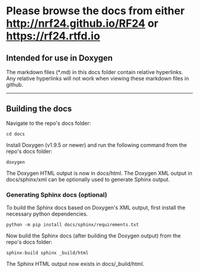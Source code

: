 # Please browse the docs from either http://nrf24.github.io/RF24 or https://rf24.rtfd.io

## Intended for use in Doxygen

The markdown files (\*.md) in this docs folder contain relative hyperlinks. Any relative hyperlinks will not work when viewing these markdown files in github.

----

## Building the docs

Navigate to the repo's docs folder:

```shell
cd docs
```

Install Doxygen (v1.9.5 or newer) and run the following command from the repo's docs folder:

```shell
doxygen
```

The Doxygen HTML output is now in docs/html. The Doxygen XML output in docs/sphinx/xml can be optionally used to generate Sphinx output.

### Generating Sphinx docs (optional)

To build the Sphinx docs based on Doxygen's XML output, first install the necessary python dependencies.

``` shell
python -m pip install docs/sphinx/requirements.txt
```

Now build the Sphinx docs (after building the Doxygen output) from the repo's docs folder:

```shell
sphinx-build sphinx _build/html
```

The Sphinx HTML output now exists in docs/_build/html.
